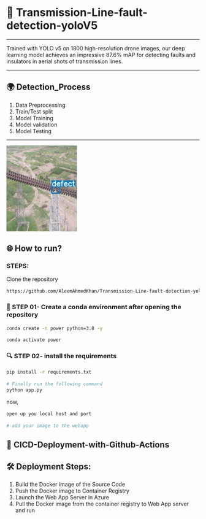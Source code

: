 # 🧪 Transmission-Line-fault-detection-yoloV5
****
Trained with YOLO v5 on 1800 high-resolution drone images, our deep learning model achieves an impressive 87.6% mAP for detecting faults and insulators in aerial shots of transmission lines.
*****

## **🌍 Detection_Process**
1. Data Preprocessing
2. Train/Test split
3. Model Training
4. Model validation
5. Model Testing

*****
![](images/Capture.PNG)

## 🌐 How to run?
### STEPS:

Clone the repository

```bash
https://github.com/AleemAhmedKhan/Transmission-Line-fault-detection-yoloV5.gitt
```
### 💽  STEP 01- Create a conda environment after opening the repository
    
```bash
conda create -n power python=3.8 -y
```

```bash
conda activate power
```


###  🔍 STEP 02- install the requirements
```bash
pip install -r requirements.txt
```


```bash
# Finally run the following command
python app.py
```
now,
```bash
open up you local host and port
```
```bash
# add your image to the webapp
```



## 📡 CICD-Deployment-with-Github-Actions

## 🛠 Deployment Steps:

1. Build the Docker image of the Source Code
2. Push the Docker image to Container Registry
3. Launch the Web App Server in Azure 
4. Pull the Docker image from the container registry to Web App server and run 
